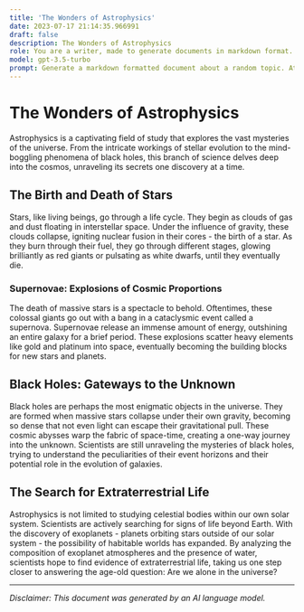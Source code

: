 ```yaml
---
title: 'The Wonders of Astrophysics'
date: 2023-07-17 21:14:35.966991
draft: false
description: The Wonders of Astrophysics
role: You are a writer, made to generate documents in markdown format. It is very important that all of the documents you generate are in valid markdown format.
model: gpt-3.5-turbo
prompt: Generate a markdown formatted document about a random topic. At the bottom, include a disclaimer explaining that the document was generated by you. The first line of the document should be the title. Make sure that the entire document is in proper markdown format, using a mix of various tags to make the document visually appealing.
---
```


# The Wonders of Astrophysics

Astrophysics is a captivating field of study that explores the vast mysteries of the universe. From the intricate workings of stellar evolution to the mind-boggling phenomena of black holes, this branch of science delves deep into the cosmos, unraveling its secrets one discovery at a time.

## The Birth and Death of Stars

Stars, like living beings, go through a life cycle. They begin as clouds of gas and dust floating in interstellar space. Under the influence of gravity, these clouds collapse, igniting nuclear fusion in their cores - the birth of a star. As they burn through their fuel, they go through different stages, glowing brilliantly as red giants or pulsating as white dwarfs, until they eventually die.

### Supernovae: Explosions of Cosmic Proportions

The death of massive stars is a spectacle to behold. Oftentimes, these colossal giants go out with a bang in a cataclysmic event called a supernova. Supernovae release an immense amount of energy, outshining an entire galaxy for a brief period. These explosions scatter heavy elements like gold and platinum into space, eventually becoming the building blocks for new stars and planets.

## Black Holes: Gateways to the Unknown

Black holes are perhaps the most enigmatic objects in the universe. They are formed when massive stars collapse under their own gravity, becoming so dense that not even light can escape their gravitational pull. These cosmic abysses warp the fabric of space-time, creating a one-way journey into the unknown. Scientists are still unraveling the mysteries of black holes, trying to understand the peculiarities of their event horizons and their potential role in the evolution of galaxies.

## The Search for Extraterrestrial Life

Astrophysics is not limited to studying celestial bodies within our own solar system. Scientists are actively searching for signs of life beyond Earth. With the discovery of exoplanets - planets orbiting stars outside of our solar system - the possibility of habitable worlds has expanded. By analyzing the composition of exoplanet atmospheres and the presence of water, scientists hope to find evidence of extraterrestrial life, taking us one step closer to answering the age-old question: Are we alone in the universe?

---

*Disclaimer: This document was generated by an AI language model.*
